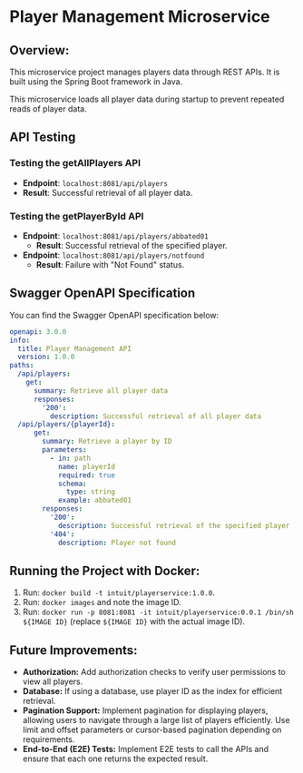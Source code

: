 # Player Management Microservice

## **Overview:**

This microservice project manages players data through REST APIs. It is built using the Spring Boot framework in Java.


This microservice loads all player data during startup to prevent repeated reads of player data.

## API Testing

### Testing the getAllPlayers API

- **Endpoint**: `localhost:8081/api/players`
- **Result**: Successful retrieval of all player data.

### Testing the getPlayerById API

- **Endpoint**: `localhost:8081/api/players/abbated01`
  - **Result**: Successful retrieval of the specified player.
- **Endpoint**: `localhost:8081/api/players/notfound`
  - **Result**: Failure with "Not Found" status.

## Swagger OpenAPI Specification

You can find the Swagger OpenAPI specification below:

```yaml
openapi: 3.0.0
info:
  title: Player Management API
  version: 1.0.0
paths:
  /api/players:
    get:
      summary: Retrieve all player data
      responses:
        '200':
          description: Successful retrieval of all player data
  /api/players/{playerId}:
      get:
        summary: Retrieve a player by ID
        parameters:
          - in: path
            name: playerId
            required: true
            schema:
              type: string
            example: abbated01
        responses:
          '200':
            description: Successful retrieval of the specified player
          '404':
            description: Player not found
```

## **Running the Project with Docker:**

1. Run: `docker build -t intuit/playerservice:1.0.0`.
2. Run: `docker images` and note the image ID.
3. Run: `docker run -p 8081:8081 -it intuit/playerservice:0.0.1 /bin/sh ${IMAGE ID}` (replace `${IMAGE ID}` with the actual image ID).

## **Future Improvements:**

- **Authorization:** Add authorization checks to verify user permissions to view all players.
- **Database:** If using a database, use player ID as the index for efficient retrieval.
- **Pagination Support:** Implement pagination for displaying players, allowing users to navigate through a large list of players efficiently. Use limit and offset parameters or cursor-based pagination depending on requirements.
- **End-to-End (E2E) Tests:** Implement E2E tests to call the APIs and ensure that each one returns the expected result.